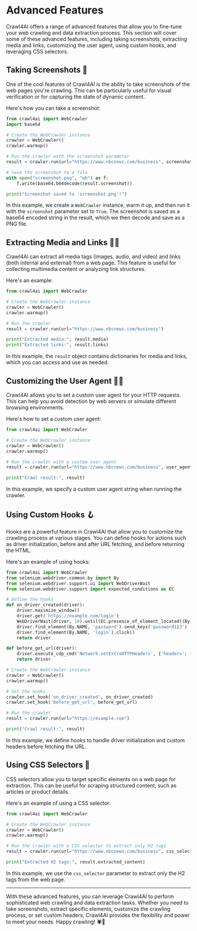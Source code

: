 # Advanced Features

Crawl4AI offers a range of advanced features that allow you to fine-tune your web crawling and data extraction process. This section will cover some of these advanced features, including taking screenshots, extracting media and links, customizing the user agent, using custom hooks, and leveraging CSS selectors.

## Taking Screenshots 📸

One of the cool features of Crawl4AI is the ability to take screenshots of the web pages you're crawling. This can be particularly useful for visual verification or for capturing the state of dynamic content.

Here's how you can take a screenshot:

```python
from crawl4ai import WebCrawler
import base64

# Create the WebCrawler instance
crawler = WebCrawler()
crawler.warmup()

# Run the crawler with the screenshot parameter
result = crawler.run(url="https://www.nbcnews.com/business", screenshot=True)

# Save the screenshot to a file
with open("screenshot.png", "wb") as f:
    f.write(base64.b64decode(result.screenshot))

print("Screenshot saved to 'screenshot.png'!")
```

In this example, we create a `WebCrawler` instance, warm it up, and then run it with the `screenshot` parameter set to `True`. The screenshot is saved as a base64 encoded string in the result, which we then decode and save as a PNG file.

## Extracting Media and Links 🎨🔗

Crawl4AI can extract all media tags (images, audio, and video) and links (both internal and external) from a web page. This feature is useful for collecting multimedia content or analyzing link structures.

Here's an example:

```python
from crawl4ai import WebCrawler

# Create the WebCrawler instance
crawler = WebCrawler()
crawler.warmup()

# Run the crawler
result = crawler.run(url="https://www.nbcnews.com/business")

print("Extracted media:", result.media)
print("Extracted links:", result.links)
```

In this example, the `result` object contains dictionaries for media and links, which you can access and use as needed.

## Customizing the User Agent 🕵️‍♂️

Crawl4AI allows you to set a custom user agent for your HTTP requests. This can help you avoid detection by web servers or simulate different browsing environments.

Here's how to set a custom user agent:

```python
from crawl4ai import WebCrawler

# Create the WebCrawler instance
crawler = WebCrawler()
crawler.warmup()

# Run the crawler with a custom user agent
result = crawler.run(url="https://www.nbcnews.com/business", user_agent="Mozilla/5.0 (compatible; MyCrawler/1.0)")

print("Crawl result:", result)
```

In this example, we specify a custom user agent string when running the crawler.

## Using Custom Hooks 🪝

Hooks are a powerful feature in Crawl4AI that allow you to customize the crawling process at various stages. You can define hooks for actions such as driver initialization, before and after URL fetching, and before returning the HTML.

Here's an example of using hooks:

```python
from crawl4ai import WebCrawler
from selenium.webdriver.common.by import By
from selenium.webdriver.support.ui import WebDriverWait
from selenium.webdriver.support import expected_conditions as EC

# Define the hooks
def on_driver_created(driver):
    driver.maximize_window()
    driver.get('https://example.com/login')
    WebDriverWait(driver, 10).until(EC.presence_of_element_located((By.NAME, 'username'))).send_keys('testuser')
    driver.find_element(By.NAME, 'password').send_keys('password123')
    driver.find_element(By.NAME, 'login').click()
    return driver

def before_get_url(driver):
    driver.execute_cdp_cmd('Network.setExtraHTTPHeaders', {'headers': {'X-Test-Header': 'test'}})
    return driver

# Create the WebCrawler instance
crawler = WebCrawler()
crawler.warmup()

# Set the hooks
crawler.set_hook('on_driver_created', on_driver_created)
crawler.set_hook('before_get_url', before_get_url)

# Run the crawler
result = crawler.run(url="https://example.com")

print("Crawl result:", result)
```

In this example, we define hooks to handle driver initialization and custom headers before fetching the URL.

## Using CSS Selectors 🎯

CSS selectors allow you to target specific elements on a web page for extraction. This can be useful for scraping structured content, such as articles or product details.

Here's an example of using a CSS selector:

```python
from crawl4ai import WebCrawler

# Create the WebCrawler instance
crawler = WebCrawler()
crawler.warmup()

# Run the crawler with a CSS selector to extract only H2 tags
result = crawler.run(url="https://www.nbcnews.com/business", css_selector="h2")

print("Extracted H2 tags:", result.extracted_content)
```

In this example, we use the `css_selector` parameter to extract only the H2 tags from the web page.

---

With these advanced features, you can leverage Crawl4AI to perform sophisticated web crawling and data extraction tasks. Whether you need to take screenshots, extract specific elements, customize the crawling process, or set custom headers, Crawl4AI provides the flexibility and power to meet your needs. Happy crawling! 🕷️🚀
